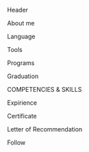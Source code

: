 Header

About me

Language 

Tools

Programs

Graduation

COMPETENCIES & SKILLS 

Expirience 

Certificate 

Letter of Recommendation


Follow